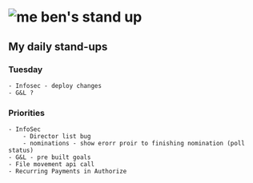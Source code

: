 # ![me](https://avatars2.githubusercontent.com/u/5232044?s=50&v=4) ben's stand up

## My daily stand-ups

### Tuesday

    - Infosec - deploy changes
    - G&L ?
    
### Priorities 
   
    - InfoSec
        - Director list bug
        - nominations - show erorr proir to finishing nomination (poll status)
    - G&L - pre built goals
    - File movement api call
    - Recurring Payments in Authorize
